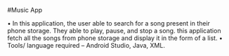 #Music App

• In this application, the user  able to search for a song present in their phone storage. They able to play, pause, and stop a song. this application fetch all the songs from phone storage and display it in the form of a list.
• Tools/ language required – Android Studio, Java, XML.
